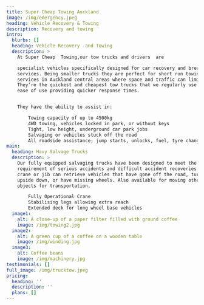```yaml
---
title: Super Cheap Towing Auckland
image: /img/emergency.jpeg
heading: Vehicle Recovery & Towing
description: Recovery and towing
intro:
  blurbs: []
  heading: Vehicle Recovery  and Towing
  description: >
    At Super Cheap  Towing,our tow trucks and drivers  are  

    specialist vehicles specifically designed for car recovery and breakdown
    services. Being smaller trucks they are perfect for short run towing
    services in Auckland central areas where space and traffic can limit access.
    They’re the quickest and cheapest tow trucks that we regularly use due to
    ease of use providing quicker response times.


    They have the ability to assist in:

        Towing capacity of up to 4500kg
        4WD towing, vehicles locked in park, or without keys
        Tight, low height, underground car park jobs
        Salvaging or vehicles stuck off the road
        All roadside assistance; jump starts, unlocks, fuel, tyre change
main:
  heading: Havy Salvage Trucks
  description: >
    Our fully equipped salvaging trucks have been designed to meet the
    requirement of serious accidents and difficult accident recoveries. The
    crane or jib can retrieve vehicles that have gone off the road, turned
    upside down, or have missing wheels. Also available for moving other heavy
    objects for transportation.

        Fully Operational Crane
        Stabilising legs allowing extra reach
        Extended deck for long wheel base vehicles
  image1:
    alt: A close-up of a paper filter filled with ground coffee
    image: /img/towing2.jpg
  image2:
    alt: A green cup of a coffee on a wooden table
    image: /img/winding.jpg
  image3:
    alt: Coffee beans
    image: /img/machinery.jpg
testimonials: []
full_image: /img/trucktow.jpeg
pricing:
  heading: ''
  description: ''
  plans: []
---
```


